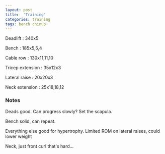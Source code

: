 ```yaml
---
layout: post
title:  'Training'
categories: training
tags: bench chinup
---
```


Deadlift  :  340x5

Bench : 185x5,5,4

Cable row : 130x11,11,10

Tricep extension  :  35x12x3

Lateral raise  :  20x20x3

Neck extension  :  25x18,18,12

### Notes

Deads good. Can progress slowly? Set the scapula.

Bench solid, can repeat.

Everything else good for hypertrophy. Limited ROM on lateral raises, could lower weight

Neck, just front curl that's hard...

